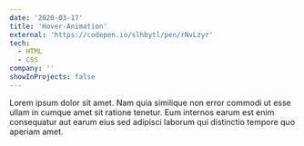 ```yaml
---
date: '2020-03-17'
title: 'Hover-Animation'
external: 'https://codepen.io/slhbytl/pen/rNvLzyr'
tech:
  - HTML
  - CSS
company: ''
showInProjects: false
---
```


Lorem ipsum dolor sit amet. Nam quia similique non error commodi ut esse ullam in cumque amet sit ratione tenetur. Eum internos earum est enim consequatur aut earum eius sed adipisci laborum qui distinctio tempore quo aperiam amet.
